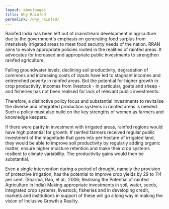 ```yaml
---
layout: aboutpages
title: Why Rainfed
permalink: /why_rainfed/
---
```


Rainfed India has been left out of mainstream development in agriculture due to the government's emphasis on generating food surplus from intensively irrigated areas to meet food security needs of the nation. RRAN aims to evolve appropriate policies rooted in the realities of rainfed areas. It advocates for increased and appropriate public investments to strengthen rainfed agriculture. 



Falling groundwater levels, declining soil productivity, degradation of commons and increasing costs of inputs have led to stagnant incomes and entrenched poverty in rainfed areas. But the potential for higher growth in crop productivity, incomes from livestock - in particular, goats and sheep - and fisheries has not been realised for lack of relevant public investments.

Therefore, a distinctive policy focus and substantial investments to revitalise the diverse and integrated production systems in rainfed areas is needed. Such a policy must also build on the key strengths of women as farmers and knowledge keepers.

If there were parity in investment with irrigated areas, rainfed regions would have high potential for growth. If rainfed farmers received regular public investment of the magnitude that goes into per hectare of irrigated land, they would be able to improve soil productivity by regularly adding organic matter, ensure higher moisture retention and make their crop systems resilient to climate variability. The productivity gains would then be substantial.

Even a single intervention during a period of drought, namely the provision of protective irrigation, has the potential to improve crop yields by 29 to 114 per cent. (Sharma, Rao, et al., 2006; Realising the Potential of rainfed Agriculture in India)
Making appropriate investments in soil, water, seeds, integrated crop systems, livestock, fisheries and in developing credit, markets and institutions in support of these will go a long way in making the vision of Inclusive Growth a Reality.
